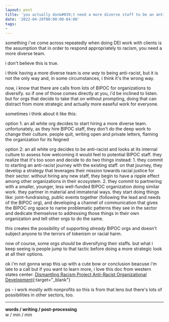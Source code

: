 ```yaml
---
layout: post
title: 'you actually don&#039;t need a more diverse staff to be an anti-racist organization'
date: '2022-04-29T00:00:00-04:00'
tags:
- 
--- 
```




something i've come across repeatedly when doing DEI work with clients is the assumption that in order to respond appropriately to racism, you need a more diverse team. 

i don't believe this is true. 

i think having a more diverse team is *one way* to being anti-racist, but it is not the only way and, in some circumstances, i think it's the wrong way. 

now, i know that there are calls from lots of BIPOC for organizations to diversify. so if one of those comes directly at you, i'd be inclined to listen. but for orgs that decide to take that on without prompting, doing that can distract from more strategic and actually more easeful work for everyone. 

sometimes i think about it like this:

option 1: an all white org decides to start hiring a more diverse team. unfortunately, as they hire BIPOC staff, they don't do the deep work to change their culture. people quit, writing open and private letters, flaming the organization for its feigned 

option 2: an all white org decides to be anti-racist and looks at its internal culture to assess how welcoming it would feel to potential BIPOC staff. they realize that it's too soon and decide to do two things instead: 1. they commit to starting an anti-racist journey with the existing staff. on that journey, they develop a strategy that leverages their mission towards racial justice for their sector. without hiring any new staff, they begin to have a ripple effect among other organizations in their ecosystem. 2. they commit to partnering with a smaller, younger, less well-funded BIPOC organization doing similar work. they partner in material and immaterial ways. they start doing things like: joint-fundraising, public events together (following the lead and needs of the BIPOC org), and developing a channel of communication that gives the BIPOC org space to name problematic patterns they see in the sector and dedicate themselvse to addressing those things in their own organization and tell other orgs to do the same. 

this creates the possibility of supporting *already* BIPOC orgs and doesn't subject anyone to the terrors of tokenism or racial harm. 

now of course, some orgs *should* be diversifying their staffs. but what i keep seeing is people jump to that tactic before doing a more strategic look at all their options. 

ok i'm not gonna wrap this up with a cute bow or conclusion beacuse i'm late to a call but if you want to learn more, i love this doc from western states center: [Dismantling Racism Project Anti-Racist Organizational Development](https://diversity.iu.edu/doc/anti-racist/tools/Anti-Racist-Organizational-Development-and-Assesment-Tool-Western-States-Center.pdf){:target="_blank"}

ps - i work mostly with nonprofits so this is from that lens but there's lots of possibilities in other sectors, too. 



---


<!-- hyperlink bank -->


<!-- &#042; = asterisk -->
<!-- &#039; = single quote '-->

**words / writing / post-processing**  
w / min / min